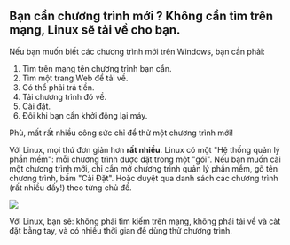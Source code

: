 

<div id="corps">

<h2>Bạn cần chương trình mới ? Không cần tìm trên mạng, Linux sẽ tải về cho bạn.</h2>

Nếu bạn muốn biết các chương trình mới trên Windows, bạn cần phải:

<ol>
<li>Tìm trên mạng tên chương trình bạn cần.</li>
<li>Tìm một trang Web để tải về.</li>
<li>Có thể phải trả tiền.</li>
<li>Tải chương trình đó về.</li>
<li>Cài đặt.</li>
<li>Đôi khi bạn cần khởi động lại máy.</li>
</ol>

Phù, mất rất nhiều công sức chỉ để thử một chương trình mới!

Với Linux, mọi thứ đơn giản hơn <b>rất nhiều</b>. Linux có một "Hệ thống quản lý 
phần mềm": mỗi chương trình được dặt trong một "gói". Nếu bạn muốn cài một chương trình 
mới, chỉ cần mở chương trình quản lý phần mềm, gõ tên chương trình, bấm "Cài Đặt". 
Hoặc duyệt qua danh sách các chương trình (rất nhiều đấy!) theo từng chủ đề.

<img src="Images/synaptic.png" />

Với Linux, bạn sẽ: không phải tìm kiếm trên mạng, không phải tải về và càt đặt 
bằng tay, và có nhiều thời gian để dùng thử chương trình.

</div>



